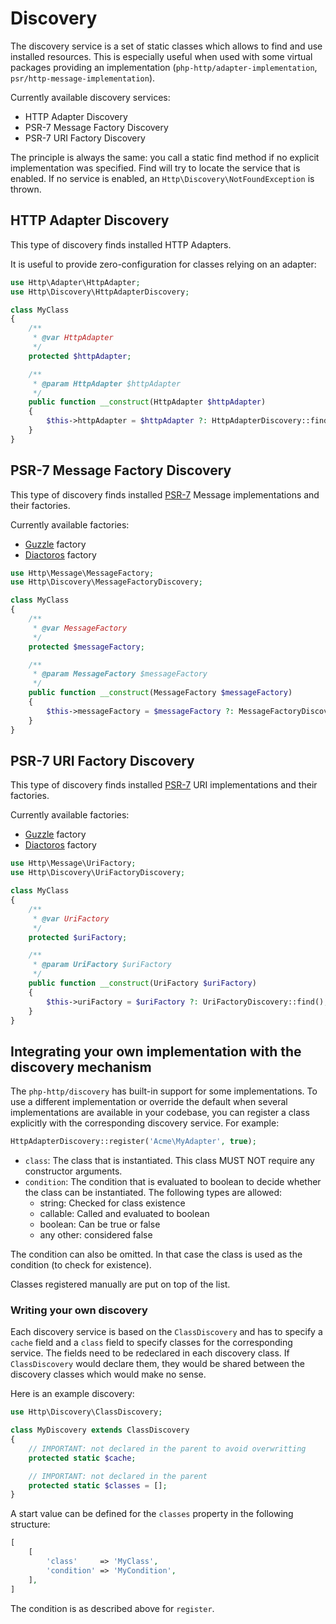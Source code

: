 # Discovery

The discovery service is a set of static classes which allows to find and use installed resources. This is especially useful when used with some virtual packages providing an implementation (`php-http/adapter-implementation`, `psr/http-message-implementation`).


Currently available discovery services:

- HTTP Adapter Discovery
- PSR-7 Message Factory Discovery
- PSR-7 URI Factory Discovery

The principle is always the same: you call a static find method if no explicit implementation was specified. Find will try to locate the service that is enabled. If no service is enabled, an `Http\Discovery\NotFoundException` is thrown.


## HTTP Adapter Discovery

This type of discovery finds installed HTTP Adapters.

It is useful to provide zero-configuration for classes relying on an adapter:

``` php
use Http\Adapter\HttpAdapter;
use Http\Discovery\HttpAdapterDiscovery;

class MyClass
{
    /**
     * @var HttpAdapter
     */
    protected $httpAdapter;

    /**
     * @param HttpAdapter $httpAdapter
     */
    public function __construct(HttpAdapter $httpAdapter)
    {
        $this->httpAdapter = $httpAdapter ?: HttpAdapterDiscovery::find();
    }
}
```


## PSR-7 Message Factory Discovery

This type of discovery finds installed [PSR-7](http://www.php-fig.org/psr/psr-7/) Message implementations and their factories.

Currently available factories:

- [Guzzle](https://github.com/guzzle/psr7) factory
- [Diactoros](https://github.com/zendframework/zend-diactoros) factory


``` php
use Http\Message\MessageFactory;
use Http\Discovery\MessageFactoryDiscovery;

class MyClass
{
    /**
     * @var MessageFactory
     */
    protected $messageFactory;

    /**
     * @param MessageFactory $messageFactory
     */
    public function __construct(MessageFactory $messageFactory)
    {
        $this->messageFactory = $messageFactory ?: MessageFactoryDiscovery::find();
    }
}
```

## PSR-7 URI Factory Discovery

This type of discovery finds installed [PSR-7](http://www.php-fig.org/psr/psr-7/) URI implementations and their factories.

Currently available factories:

- [Guzzle](https://github.com/guzzle/psr7) factory
- [Diactoros](https://github.com/zendframework/zend-diactoros) factory


``` php
use Http\Message\UriFactory;
use Http\Discovery\UriFactoryDiscovery;

class MyClass
{
    /**
     * @var UriFactory
     */
    protected $uriFactory;

    /**
     * @param UriFactory $uriFactory
     */
    public function __construct(UriFactory $uriFactory)
    {
        $this->uriFactory = $uriFactory ?: UriFactoryDiscovery::find();
    }
}
```


## Integrating your own implementation with the discovery mechanism

The `php-http/discovery` has built-in support for some implementations. To use a different implementation or override the default when several implementations are available in your codebase, you can register a class explicitly with the corresponding discovery service. For example:

``` php
HttpAdapterDiscovery::register('Acme\MyAdapter', true);
```

- `class`: The class that is instantiated. This class MUST NOT require any constructor arguments.
- `condition`: The condition that is evaluated to boolean to decide whether the class can be instantiated. The following types are allowed:
    - string: Checked for class existence
    - callable: Called and evaluated to boolean
    - boolean: Can be true or false
    - any other: considered false

The condition can also be omitted. In that case the class is used as the condition (to check for existence).

Classes registered manually are put on top of the list.


### Writing your own discovery

Each discovery service is based on the `ClassDiscovery` and has to specify a `cache` field and a `class` field to specify classes for the corresponding service. The fields need to be redeclared in each discovery class. If `ClassDiscovery` would declare them, they would be shared between the discovery classes which would make no sense.  

Here is an example discovery:

``` php
use Http\Discovery\ClassDiscovery;

class MyDiscovery extends ClassDiscovery
{
    // IMPORTANT: not declared in the parent to avoid overwritting
    protected static $cache;

    // IMPORTANT: not declared in the parent
    protected static $classes = [];
}
```

A start value can be defined for the `classes` property in the following structure:

``` php
[
    [
        'class'     => 'MyClass',
        'condition' => 'MyCondition',
    ],
]
```

The condition is as described above for `register`.
